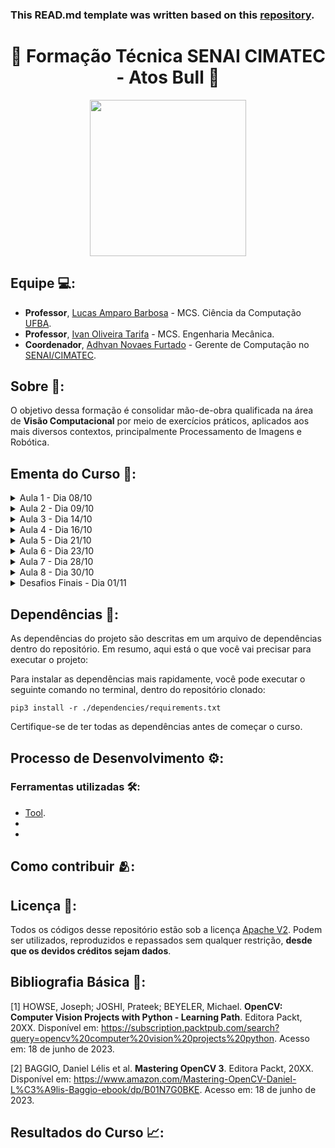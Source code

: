
### This READ.md template was written based on this [repository](https://github.com/FernandoSchett/github_readme_template).

<h1 align="center">🌠 Formação Técnica SENAI CIMATEC - Atos Bull 🌠</h1>

<div align="center">
	<a href="link_for_webite">
	<img height = "250em" src = "" />
    </a>
</div>

## Equipe 💻:

- **Professor**, [Lucas Amparo Barbosa](https://lucasamparo.github.io) - MCS. Ciência da Computação [UFBA](https://www.ufba.br/).
- **Professor**, [Ivan Oliveira Tarifa](http://lattes.cnpq.br/9965035625458999) - MCS. Engenharia Mecânica.
- **Coordenador**, [Adhvan Novaes Furtado](http://lattes.cnpq.br/2180231474465012) - Gerente de Computação no [SENAI/CIMATEC](https://www.senaicimatec.com.br/).

## Sobre 🤔:

O objetivo dessa formação é consolidar mão-de-obra qualificada na área de **Visão Computacional** por meio de exercícios práticos, aplicados aos mais diversos contextos, principalmente Processamento de Imagens e Robótica.

## Ementa do Curso 🏫:

<details>
<summary>Aula 1 - Dia 08/10</summary>
	<ul>
		<li>Conteúdo</li>
		<ul>
			<li>Compilação do Opencv</li>
			<li>Manipulando Arquivos e Câmeras</li>
			<li>Filtrando Imagens</li>
		</ul>
		<li><a href="https://github.com/lucasamparo/curso_visao_cimatec/tree/master/aula_2/src">Códigos</a></li>
		<li><a href="https://github.com/lucasamparo/curso_visao_cimatec/blob/master/aula_1/Aula%201%20-%20Introdu%C3%A7%C3%A3o%20Opencv%20e%20filtros.pdf">Slides</a></li>
	</ul>
</details>
<details>
<summary>Aula 2 - Dia 09/10</summary>
	<ul>
		<li>Conteúdo</li>
		<ul>
			<li>Filtros Avançados</li>
			<li>Detecção de Bordas</li>
			<li>Contornos</li>
			<li>Segmentação</li>
		</ul>
		<li><a href="https://github.com/lucasamparo/curso_visao_cimatec/tree/master/aula_2/src">Códigos</a></li>
		<li><a href="https://github.com/lucasamparo/curso_visao_cimatec/blob/master/aula_2/Aula%202%20-%20Bordas%2C%20Filtros%20Avan%C3%A7ados%20e%20Segmenta%C3%A7%C3%A3o..pdf">Slides</a></li>
	</ul>
</details>
<details>
<summary>Aula 3 - Dia 14/10</summary>
  <ul>
    <li>Conteúdo</li>
    <ul>
      <li>Keypoints</li>
      <li>Keypoint Matching</li>
      <li>Stitching</li>
    </ul>
    <li><a href="https://github.com/lucasamparo/curso_visao_cimatec/tree/master/aula_3/src">Códigos</a></li>
    <li><a href="https://github.com/lucasamparo/curso_visao_cimatec/blob/master/aula_3/aula_3.pdf">Slides</a></li>
  </ul>
</details>
<details>
<summary>Aula 4 - Dia 16/10</summary>
  <ul>
    <li>Conteúdo</li>
    <ul>
      <li>Haar Cascade</li>
      <li>Tracking de Faces</li>
      <li>Tracking de outras partes do corpo</li>
    </ul>
    <li><a href="https://github.com/lucasamparo/curso_visao_cimatec/tree/master/aula_4/src">Códigos</a></li>
    <li><a href="https://github.com/lucasamparo/curso_visao_cimatec/blob/master/aula_4/aula_4.pdf">Slides</a></li>
  </ul>
</details>
<details>
<summary>Aula 5 - Dia 21/10</summary>
  <ul>
    <li>Conteúdo</li>
    <ul>
      <li>O espaço R3</li>
      <li>Representações de Profundidade</li>
      <li>Transformações em R3</li>
      <li>Mapa de Disparidade</li>
      <li>Projeção e Deprojeção de nuvens de ponto</li>
    </ul>
    <li><a href="https://github.com/lucasamparo/curso_visao_cimatec/tree/master/aula_5/src">Códigos</a></li>
    <li><a href="https://github.com/lucasamparo/curso_visao_cimatec/blob/master/aula_5/aula_5.pdf">Slides</a></li>
  </ul>
</details>
<details>
<summary>Aula 6 - Dia 23/10</summary>
  <ul>
    <li>Conteúdo</li>
    <ul>
      <li>Objeto 3D</li>
      <li>Sensores</li>
      <li>Shape from Motion</li>
      <li>ICP</li>
      <li>Registration</li>
    </ul>
    <li><a href="https://github.com/lucasamparo/curso_visao_cimatec/blob/master/aula_6/aula_6.pdf">Slides</a></li>
  </ul>
</details>
<details>
<summary>Aula 7 - Dia 28/10</summary>
  <ul>
    <li>Conteúdo</li>
    <ul>
      <li>Saliência Visual</li>
      <li>Mean Shift</li>
      <li>Padrões Visuais</li>
      <li>Support Vector Machine</li>
      <li>Introdução a Machine Learning</li>
    </ul>
    <li><a href="https://github.com/lucasamparo/curso_visao_cimatec/blob/master/aula_7/aula_7.pdf">Slides</a></li>
  </ul>
</details>
<details>
<summary>Aula 8 - Dia 30/10</summary>
  <ul>
    <li>Conteúdo</li>
    <ul>
      <li>Reconhecimento em Geral</li>
      <li>Reconhecimento Facial</li>
      <li>Reconhecimento de Emoções</li>
    </ul>
    <li><a href="https://github.com/lucasamparo/curso_visao_cimatec/blob/master/aula_8/aula_8.pdf">Slides</a></li>
  </ul>
</details>
<details>
<summary>Desafios Finais - Dia 01/11</summary>
  <ul>
    <li>Conteúdo</li>
    <ul>
      <li>Puzzle</li>
      <li>Oil in Canvas</li>
      <li>Pencil Sketch</li>
      <li>Cubic Mosaic</li>
    </ul>
    <li><a href="https://github.com/lucasamparo/curso_visao_cimatec/tree/master/dasafios">Código</a></li>
  </ul>
</details>



## Dependências 🚚:

As dependências do projeto são descritas em um arquivo de dependências dentro do repositório. Em resumo, aqui está o que você vai precisar para executar o projeto:

Para instalar as dependências mais rapidamente, você pode executar o seguinte comando no terminal, dentro do repositório clonado:

    pip3 install -r ./dependencies/requirements.txt

Certifique-se de ter todas as dependências antes de começar o curso.

## Processo de Desenvolvimento ⚙️:

### Ferramentas utilizadas 🛠️: 

- [Tool](http:link.com). 
- 
- 

## Como contribuir 🫂:


## Licença 📜:

Todos os códigos desse repositório estão sob a licença [Apache V2](https://choosealicense.com/licenses/apache-2.0/). Podem ser utilizados, reproduzidos e repassados sem qualquer restrição, **desde que os devidos créditos sejam dados**.

## Bibliografia Básica 📙:

[1] HOWSE, Joseph; JOSHI, Prateek; BEYELER, Michael. **OpenCV: Computer Vision Projects with Python - Learning Path**. Editora Packt, 20XX. Disponível em: <https://subscription.packtpub.com/search?query=opencv%20computer%20vision%20projects%20python>. Acesso em: 18 de junho de 2023.

[2] BAGGIO, Daniel Lélis et al. **Mastering OpenCV 3**. Editora Packt, 20XX. Disponível em: <https://www.amazon.com/Mastering-OpenCV-Daniel-L%C3%A9lis-Baggio-ebook/dp/B01N7G0BKE>. Acesso em: 18 de junho de 2023.

## Resultados do Curso 📈:



